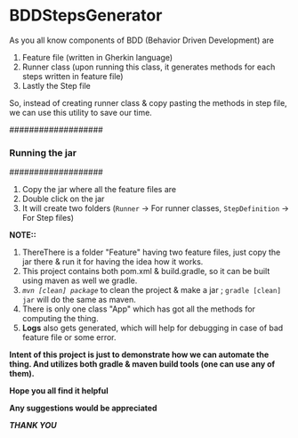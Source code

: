 # BDDStepsGenerator

As you all know components of BDD (Behavior Driven Development) are 
1. Feature file (written in Gherkin language)
2. Runner class (upon running this class, it generates methods for each steps written in feature file)
3. Lastly the Step file 

So, instead of creating runner class & copy pasting the methods in step file, we can use this utility to save our time.

###################
### Running the jar 
###################
1. Copy the jar where all the feature files are
2. Double click on the jar 
3. It will create two folders (`Runner` -> For runner classes, `StepDefinition` -> For Step files)


**NOTE::** 
  1. ThereThere is a folder "Feature" having two feature files, just copy the jar there & run it for having the idea how it works.
 2. This project contains both pom.xml & build.gradle, so it can be built using maven as well we gradle.
 3. *`mvn [clean] package`* to clean the project & make a jar ; `gradle [clean] jar` will do the same as maven.
4. There is only one class "App" which has got all the methods for computing the thing.
5. **Logs** also gets generated, which will help for debugging in case of bad feature file or some error.


**Intent of this project is just to demonstrate how we can automate the thing. And utilizes both gradle & maven build tools (one can use any of them).**

**Hope you all find it helpful**

**Any suggestions would be appreciated**

**_THANK YOU_**
